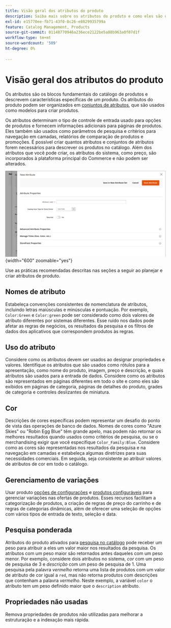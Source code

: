 ```yaml
---
title: Visão geral dos atributos do produto
description: Saiba mais sobre os atributos do produto e como eles são usados para descrever características específicas de um produto.
exl-id: e15770ee-fb71-43f0-8c26-e8029935799a
feature: Catalog Management, Products
source-git-commit: 01148770946a236ece2122be5a88b963a0f07d1f
workflow-type: tm+mt
source-wordcount: '509'
ht-degree: 0%

---
```


# Visão geral dos atributos do produto

Os atributos são os blocos fundamentais do catálogo de produtos e descrevem características específicas de um produto. Os atributos do produto podem ser organizados em [conjuntos de atributos](attribute-sets.md), que são usados como modelos para criar produtos.

Os atributos determinam o tipo de controle de entrada usado para opções de produtos e fornecem informações adicionais para páginas de produtos. Eles também são usados como parâmetros de pesquisa e critérios para navegação em camadas, relatórios de comparação de produtos e promoções. É possível criar quantos atributos e conjuntos de atributos forem necessários para descrever os produtos no catálogo. Além dos atributos que você pode criar, os atributos do sistema, como preço, são incorporados à plataforma principal do Commerce e não podem ser alterados.

![Criação de um novo atributo ao editar um produto](./assets/product-attribute-add-new.png){width="600" zoomable="yes"}

Use as práticas recomendadas descritas nas seções a seguir ao planejar e criar atributos de produto.

## Nomes de atributo

Estabeleça convenções consistentes de nomenclatura de atributos, incluindo letras maiúsculas e minúsculas e pontuação. Por exemplo, `Color:Green` e `Color:green` pode ser considerado como dois valores de atributo diferentes por sistemas diferentes. Esse ruído nos dados pode afetar as regras de negócios, os resultados da pesquisa e os filtros de dados dos aplicativos que correspondem produtos às regras.

## Uso do atributo

Considere como os atributos devem ser usados ao designar propriedades e valores. Identifique os atributos que são usados como rótulos para a apresentação, como nome do produto, imagem, preço e descrição, e quais atributos são usados para a entrada de dados. Considere como os atributos são representados em páginas diferentes em todo o site e como eles são exibidos em páginas de categoria, páginas de detalhes do produto, grades de categoria e controles deslizantes de miniatura.

## Cor

Descrições de cores específicas podem representar um desafio do ponto de vista das operações de banco de dados. Nomes de cores como &quot;Azure Skies&quot; ou &quot;Robin Egg Blue&quot; têm grande apelo, mas podem não retornar os melhores resultados quando usados como critérios de pesquisa, ou se o merchandising exigir que você especifique `Color_Family:Blue`. Considere como as cores são representadas nos resultados da pesquisa e na navegação em camadas e estabeleça algumas diretrizes para suas necessidades comerciais. Em seguida, seja consistente ao atribuir valores de atributos de cor em todo o catálogo.

## Gerenciamento de variações

Usar produto [opções de configurações](product-configurations.md) e [produtos configuráveis](product-create-configurable.md) para gerenciar variações nas ofertas de produtos. Esses recursos facilitam a categorização de produtos, a criação de regras de preço do carrinho e de regras de categorias dinâmicas, além de oferecer uma seleção de opções com vários tipos de entrada de texto, seleção e data.

## Pesquisa ponderada

Atributos do produto ativados para [pesquisa no catálogo](search.md) pode receber um peso para atribuir a eles um valor maior nos resultados da pesquisa. Os atributos com um peso maior são retornados antes daqueles com um peso menor. Por exemplo, considere dois atributos no sistema, _cor_ com um peso de pesquisa de 3 e _descrição_ com um peso de pesquisa de 1. Uma pesquisa pela palavra _vermelho_ retorna uma lista de produtos com um valor de atributo de cor igual a `red`, mas não retorna produtos com descrições que contenham a palavra _vermelho_. Neste exemplo, a variável `color` o atributo tem um peso definido maior que o `description` atributo.

## Propriedades não usadas

Remova propriedades de produtos não utilizadas para melhorar a estruturação e a indexação mais rápida.
